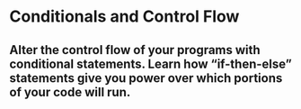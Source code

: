 # Conditionals and Control Flow
## Alter the control flow of your programs with conditional statements. Learn how “if-then-else” statements give you power over which portions of your code will run.


